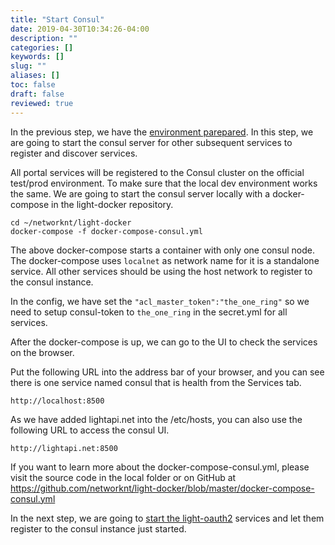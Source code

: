 ```yaml
---
title: "Start Consul"
date: 2019-04-30T10:34:26-04:00
description: ""
categories: []
keywords: []
slug: ""
aliases: []
toc: false
draft: false
reviewed: true
---
```


In the previous step, we have the [environment parepared][]. In this step, we are going to start the consul server for other subsequent services to register and discover services.

All portal services will be registered to the Consul cluster on the official test/prod environment. To make sure that the local dev environment works the same. We are going to start the consul server locally with a docker-compose in the light-docker repository.

```
cd ~/networknt/light-docker
docker-compose -f docker-compose-consul.yml
```

The above docker-compose starts a container with only one consul node. The docker-compose uses `localnet` as network name for it is a standalone service.  All other services should be using the host network to register to the consul instance. 

In the config, we have set the `"acl_master_token":"the_one_ring"` so we need to setup consul-token to `the_one_ring` in the secret.yml for all services. 

After the docker-compose is up, we can go to the UI to check the services on the browser. 

Put the following URL into the address bar of your browser, and you can see there is one service named consul that is health from the Services tab. 

```
http://localhost:8500
```

As we have added lightapi.net into the /etc/hosts, you can also use the following URL to access the consul UI.

```
http://lightapi.net:8500
```

If you want to learn more about the docker-compose-consul.yml, please visit the source code in the local folder or on GitHub at https://github.com/networknt/light-docker/blob/master/docker-compose-consul.yml

In the next step, we are going to [start the light-oauth2][] services and let them register to the consul instance just started. 

[environment parepared]: /tutorial/portal/local-router/prepare-environment/
[start the light-oauth2]: /tutorial/portal/local-router/light-oauth2/
